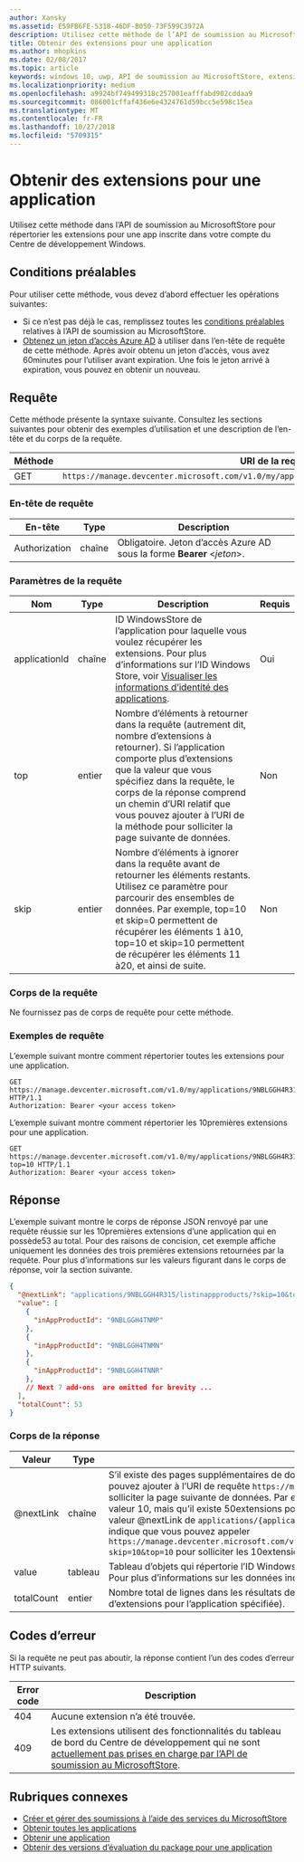 ```yaml
---
author: Xansky
ms.assetid: E59FB6FE-5318-46DF-B050-73F599C3972A
description: Utilisez cette méthode de l’API de soumission au MicrosoftStore pour récupérer des informations sur les achats in-app d’une app inscrite dans votre compte du Centre de développement Windows.
title: Obtenir des extensions pour une application
ms.author: mhopkins
ms.date: 02/08/2017
ms.topic: article
keywords: windows 10, uwp, API de soumission au MicrosoftStore, extensions, produit in-app, PIA
ms.localizationpriority: medium
ms.openlocfilehash: a9924bf749499318c257001eafffabd902cddaa9
ms.sourcegitcommit: 086001cffaf436e6e4324761d59bcc5e598c15ea
ms.translationtype: MT
ms.contentlocale: fr-FR
ms.lasthandoff: 10/27/2018
ms.locfileid: "5709315"
---
```

# <a name="get-add-ons-for-an-app"></a>Obtenir des extensions pour une application

Utilisez cette méthode dans l’API de soumission au MicrosoftStore pour répertorier les extensions pour une app inscrite dans votre compte du Centre de développement Windows.

## <a name="prerequisites"></a>Conditions préalables

Pour utiliser cette méthode, vous devez d’abord effectuer les opérations suivantes:

* Si ce n’est pas déjà le cas, remplissez toutes les [conditions préalables](create-and-manage-submissions-using-windows-store-services.md#prerequisites) relatives à l’API de soumission au MicrosoftStore.
* [Obtenez un jeton d’accès Azure AD](create-and-manage-submissions-using-windows-store-services.md#obtain-an-azure-ad-access-token) à utiliser dans l’en-tête de requête de cette méthode. Après avoir obtenu un jeton d’accès, vous avez 60minutes pour l’utiliser avant expiration. Une fois le jeton arrivé à expiration, vous pouvez en obtenir un nouveau.

## <a name="request"></a>Requête

Cette méthode présente la syntaxe suivante. Consultez les sections suivantes pour obtenir des exemples d’utilisation et une description de l’en-tête et du corps de la requête.

| Méthode | URI de la requête                                                      |
|--------|------------------------------------------------------------------|
| GET    | ```https://manage.devcenter.microsoft.com/v1.0/my/applications/{applicationId}/listinappproducts``` |


### <a name="request-header"></a>En-tête de requête

| En-tête        | Type   | Description                                                                 |
|---------------|--------|-----------------------------------------------------------------------------|
| Authorization | chaîne | Obligatoire. Jeton d’accès Azure AD sous la forme **Bearer** &lt;*jeton*&gt;. |


### <a name="request-parameters"></a>Paramètres de la requête


|  Nom  |  Type  |  Description  |  Requis  |
|------|------|------|------|
|  applicationId  |  chaîne  |  ID WindowsStore de l’application pour laquelle vous voulez récupérer les extensions. Pour plus d’informations sur l’ID Windows Store, voir [Visualiser les informations d’identité des applications](https://msdn.microsoft.com/windows/uwp/publish/view-app-identity-details).  |  Oui  |
|  top  |  entier  |  Nombre d’éléments à retourner dans la requête (autrement dit, nombre d’extensions à retourner). Si l’application comporte plus d’extensions que la valeur que vous spécifiez dans la requête, le corps de la réponse comprend un chemin d’URI relatif que vous pouvez ajouter à l’URI de la méthode pour solliciter la page suivante de données.  |  Non  |
|  skip |  entier  | Nombre d’éléments à ignorer dans la requête avant de retourner les éléments restants. Utilisez ce paramètre pour parcourir des ensembles de données. Par exemple, top=10 et skip=0 permettent de récupérer les éléments 1 à10, top=10 et skip=10 permettent de récupérer les éléments 11 à20, et ainsi de suite.   |  Non  |


### <a name="request-body"></a>Corps de la requête

Ne fournissez pas de corps de requête pour cette méthode.

### <a name="request-examples"></a>Exemples de requête

L’exemple suivant montre comment répertorier toutes les extensions pour une application.

```
GET https://manage.devcenter.microsoft.com/v1.0/my/applications/9NBLGGH4R315/listinappproducts HTTP/1.1
Authorization: Bearer <your access token>
```

L’exemple suivant montre comment répertorier les 10premières extensions pour une application.

```
GET https://manage.devcenter.microsoft.com/v1.0/my/applications/9NBLGGH4R315/listinappproducts?top=10 HTTP/1.1
Authorization: Bearer <your access token>
```

## <a name="response"></a>Réponse

L’exemple suivant montre le corps de réponse JSON renvoyé par une requête réussie sur les 10premières extensions d’une application qui en possède53 au total. Pour des raisons de concision, cet exemple affiche uniquement les données des trois premières extensions retournées par la requête. Pour plus d’informations sur les valeurs figurant dans le corps de réponse, voir la section suivante.

```json
{
  "@nextLink": "applications/9NBLGGH4R315/listinappproducts/?skip=10&top=10",
  "value": [
    {
      "inAppProductId": "9NBLGGH4TNMP"
    },
    {
      "inAppProductId": "9NBLGGH4TNMN"
    },
    {
      "inAppProductId": "9NBLGGH4TNNR"
    },
    // Next 7 add-ons  are omitted for brevity ...
  ],
  "totalCount": 53
}
```

### <a name="response-body"></a>Corps de la réponse

| Valeur      | Type   | Description                                                                                                                                                                                                                                                                         |
|------------|--------|----------------------------------------------------------------------------------------------------------------------------------------------------------------------------------------------------------------------------------------------------------------------------------------|
| @nextLink  | chaîne | S’il existe des pages supplémentaires de données, cette chaîne contient un chemin relatif que vous pouvez ajouter à l’URI de requête ```https://manage.devcenter.microsoft.com/v1.0/my/``` de base pour solliciter la page suivante de données. Par exemple, si le paramètre *top* du corps de requête initial a la valeur 10, mais qu’il existe 50extensions pour l’application, le corps de réponse comprendra une valeur @nextLink de ```applications/{applicationid}/listinappproducts/?skip=10&top=10```, ce qui indique que vous pouvez appeler ```https://manage.devcenter.microsoft.com/v1.0/my/applications/{applicationid}/listinappproducts/?skip=10&top=10``` pour solliciter les 10extensions suivantes. |
| value      | tableau  | Tableau d’objets qui répertorie l’ID Windows Store de chaque extension pour l’application spécifiée. Pour plus d’informations sur les données incluses dans chaque objet, voir [ressource d’extension](get-app-data.md#add-on-object).                                                                                                                           |
| totalCount | entier    | Nombre total de lignes dans les résultats de données pour la requête (autrement dit, nombre total d’extensions pour l’application spécifiée).    |


## <a name="error-codes"></a>Codes d’erreur

Si la requête ne peut pas aboutir, la réponse contient l’un des codes d’erreur HTTP suivants.

| Error code |  Description   |
|--------|------------------|
| 404  | Aucune extension n’a été trouvée. |
| 409  | Les extensions utilisent des fonctionnalités du tableau de bord du Centre de développement qui ne sont [actuellement pas prises en charge par l’API de soumission au MicrosoftStore](create-and-manage-submissions-using-windows-store-services.md#not_supported).  |


## <a name="related-topics"></a>Rubriques connexes

* [Créer et gérer des soumissions à l’aide des services du MicrosoftStore](create-and-manage-submissions-using-windows-store-services.md)
* [Obtenir toutes les applications](get-all-apps.md)
* [Obtenir une application](get-an-app.md)
* [Obtenir des versions d’évaluation du package pour une application](get-flights-for-an-app.md)
